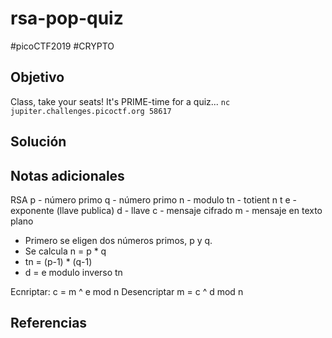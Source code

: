 # rsa-pop-quiz
#picoCTF2019 #CRYPTO 
## Objetivo
Class, take your seats! It's PRIME-time for a quiz... `nc jupiter.challenges.picoctf.org 58617`
## Solución

## Notas adicionales
RSA
p - número primo
q - número primo
n - modulo
tn - totient n t
e - exponente (llave publica)
d - llave 
c -  mensaje cifrado
m - mensaje en texto plano
- Primero se eligen dos números primos, p y q.
- Se calcula n = p * q
- tn = (p-1) * (q-1)
- d = e modulo inverso tn

Ecnriptar:
c = m ^ e  mod n
Desencriptar
m = c ^ d mod n
## Referencias
